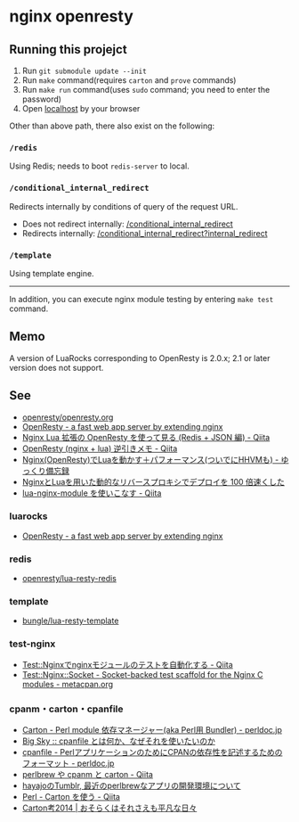# nginx openresty

## Running this projejct

1. Run `git submodule update --init`
1. Run `make` command(requires `carton` and `prove` commands)
1. Run `make run` command(uses `sudo` command; you need to enter the password)
1. Open [localhost](http://localhost/) by your browser

Other than above path, there also exist on the following:

### `/redis`

Using Redis; needs to boot `redis-server` to local.

### `/conditional_internal_redirect`

Redirects internally by conditions of query of the request URL.

* Does not redirect internally: [/conditional_internal_redirect](http://localhost/conditional_internal_redirect)
* Redirects internally: [/conditional_internal_redirect?internal_redirect](http://localhost/conditional_internal_redirect?internal_redirect)

### `/template`

Using template engine.

---

In addition, you can execute nginx module testing by entering `make test` command.

## Memo

A version of LuaRocks corresponding to OpenResty is 2.0.x; 2.1 or later version does not support.

## See

* [openresty/openresty.org](https://github.com/openresty/openresty.org)
* [OpenResty - a fast web app server by extending nginx](http://openresty.org/)
* [Nginx Lua 拡張の OpenResty を使って見る (Redis + JSON 編) - Qiita](http://qiita.com/voluntas/items/b37aedc70058c519aa00)
* [OpenResty (nginx + lua) 逆引きメモ - Qiita](http://qiita.com/voluntas/items/e86f5fe5b8044c311583)
* [Nginx(OpenResty)でLuaを動かす＋パフォーマンス(ついでにHHVMも) - ゆっくり備忘録](http://mitsuakikawamorita.com/blog/?p=1552)
* [NginxとLuaを用いた動的なリバースプロキシでデプロイを 100 倍速くした](http://www.slideshare.net/toshi_pp/devsummit2015)
* [lua-nginx-module を使いこなす - Qiita](http://qiita.com/kz_takatsu/items/e94805a8e3cc285f9b33)

### luarocks

* [OpenResty - a fast web app server by extending nginx](http://openresty.org/#UsingLuaRocks)

### redis

* [openresty/lua-resty-redis](https://github.com/openresty/lua-resty-redis)

### template

* [bungle/lua-resty-template](https://github.com/bungle/lua-resty-template)

### test-nginx

* [Test::Nginxでnginxモジュールのテストを自動化する - Qiita](http://qiita.com/cubicdaiya/items/36e10ed35848919dc05c)
* [Test::Nginx::Socket - Socket-backed test scaffold for the Nginx C modules - metacpan.org](https://metacpan.org/pod/Test::Nginx::Socket)

### cpanm・carton・cpanfile

* [Carton - Perl module 依存マネージャー(aka Perl用 Bundler) - perldoc.jp](http://perldoc.jp/docs/modules/Carton-v1.0.12/lib/Carton.pod)
* [Big Sky :: cpanfile とは何か、なぜそれを使いたいのか](http://mattn.kaoriya.net/software/lang/perl/20130311120002.htm)
* [cpanfile - PerlアプリケーションのためにCPANの依存性を記述するためのフォーマット - perldoc.jp](http://perldoc.jp/docs/modules/Module-CPANfile-1.0001/lib/cpanfile.pod)
* [perlbrew や cpanm と carton - Qiita](http://qiita.com/hiyuzawa/items/ba32532a60f1e1353a8c)
* [hayajoのTumblr, 最近のperlbrewなアプリの開発環境について](http://hayajo.tumblr.com/post/24030128304/perlbrew)
* [Perl - Carton を使う - Qiita](http://qiita.com/bibio/items/4bf3978ede85c6996a24)
* [Carton考2014 | おそらくはそれさえも平凡な日々](http://www.songmu.jp/riji/entry/2014-02-19-carton.html)
